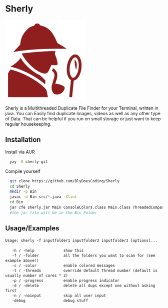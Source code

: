 
# Sherly

![Sherly Icon](logo.png)

Sherly is a Multithreaded Duplicate File Finder for your Terminal, written in java. You can Easily find duplicate Images, videos as well as any other type of Data. That can be helpful if you run on small storage or just want to keep regular housekeeping.


## Installation

Install via AUR

```bash
  yay -S sherly-git
```

Compile yourself

```bash
  git clone https://github.com/BlyDoesCoding/Sherly
  cd Sherly
  mkdir -p Bin
  javac -d Bin src/*.java -Xlint
  cd Bin
  jar cfe sherly.jar Main ConsoleColors.class Main.class ThreadedCompare.class
  #the jar file will be in the Bin Folder
```


## Usage/Examples

```
Usage: sherly -f inputfolder1 inputfolder2 inputfolder3 [options]...

   -h / -help             show this
   -f / -folder           all the folders you want to scan for (see example above!)
   -c / -color            enable colored messages
   -t / -threads          override default Thread number (default is usually number of cores * 2)
   -p / -progress         enable progress indicator
   -d / -delete           delete all dups except one without asking first
   -n / -noinput          skip all user input
   -debug                 debug stuff
```

